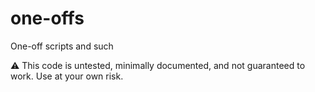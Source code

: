 # one-offs
One-off scripts and such

:warning: This code is untested, minimally documented, and not guaranteed to work. Use at your own risk.
